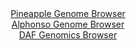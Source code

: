 <div id="Pineapple_Genome_Browser" align="center">
  <a href="https://igv.org/app/?sessionURL=blob:zZJdb9owFIb_i6VWmxQSOwFCIqEppe1KacsKS2FUVWQSJ7hz7NR2AgXx3.dWm3azSuVi0yRf2Ef.eM_jZwcaIhUVHITAtVHHRghYQK3EeorLipEbXBIFwhwzRSwgSU4k4SkB4Q7kWGkcT67MyZXWlQodh.qqVWJeCFt5Ni7xVnC8VnYqSmcgGMNLIbEWUjknEjfCoUXTWpMlrirbvO3ZHSfDGjuYVSvBlXAqwotkbe5LfpWSgnBRkqSsmaavARKTx2TM7Bx_imbTKE2JUiPyPMz60WgY3Xln8eJzd7CIxxezuDs7ntKCY11L0n88GdaCo.JbPb0cjPk0HtyOy14JJ7P4yDs9PttUVBLVRz7qee0gcF_AUJ6Rzf_Usxn0wL7x8jH7yovr8Tab.HPS28IiuEANGm1u3.h7bwEm0tp4ANKV9EMELQ92rY7bbb1MUc.CMDB0pKAgvH.wgJY4_W623..Afq6MLUCRp_pVHAsImREJwlYAoY_M_Z2234ZBgPbWDtSS_T205_Ek8KEbuW43ySnTRuUsUbxSNubcbtLcLrYHstQ3fDa8mwQuf_KuT2_HcQrbbXTkns.3894fabqGgHn89QNNq._J9E.8e08QWy8PlW01YmfzgpSX9WgzhRtccn_NvkTRolu8iecwNLmQJdZmv6mY5U_fGiwp5toUGqrokjKqn2eGoliDELme0RakggnjIZDF8gO0oIU68ONvPb39w_4H">Pineapple Genome Browser</a>
</div>
<div id="Alphonso_Genome_Browser" align="center">
  <a href="https://igv.org/app/?sessionURL=blob:zZJda9swGIX_i6BlA8eW_JHUhjK8NNnamH7EzcdSipFt2VFqS66kxElD_vu0srGbFZqLjYEupJdXes85evZgQ4SknIEA2CbyTISAAeSStzGum4pc45pIEBS4ksQAghREEJYREOxBgaXCk3Gkby6VamRgWVQ1nRqzkpvSMXGNXzjDrTQzXlt9XlU45QIrLqT1WeANt2i56bQkxU1j6tmO6Vk5VtjCVbPkTHKrIaxMWv1e8quUlITxmiT1ulL0VUCi9WiNuVngT.EsDrOMSDkiu8v8PBxdhlNnMFl86fYXk5uvs0l3dhrTkmG1FuT8shgO5ZS6dOUO6KiMVjdRGUZjkV23J87F6WDbUEHkOeqhM8eD0HN1MJTlZPs_edaLHun7TvSfZ3P4lDbRLqzX8QJGJ_ZwlMZzMfz2hvODASqerTUJIFuKXoCg4cCu4dndzo8tOjMg9HU.glMQPDwaQAmcPen2hz1Qu0bzAiR5Xr.iYwAuciJA0PEh7CHftz2350LfRwdjD9ai.nvhDidjvwft0La7SUErpWHOE8kaaWLGzE1WmOXLkWlGq3F8z7zplmV917bFyk_RlXc7u3X.nKWn_evRrx.ojb5H0T_h7j1CTJUeC9tkrsrt2d1iGaOpfVHguUYt90O3de4Hbwd0XDgFFzVWul9X9PEnbxssKGZKFzZU0pRWVO1mOkfeggDZjsYWZLzimkMgyvQDNKCBPPjxN57O4fHwHQ--">Alphonso Genome Browser</a>
</div>


<div id="DAF_Genomics_Browser" align="center">
  <a href="https://igv.org/app/?sessionURL=blob:tZF9a9swEMa_y0H6l19lO44NYThdmpWWljbzwlpKuNrn2My2XEle6oV89wmvY7BRxqADSei4l.eRfgf4SkJWvIUYmOUGluuCAbLk.zU2XU1X2JCEuMBakgGCChLUZgTxAQqUCtPbS91ZKtXJ2LZzLMwdtbypMmlJz8LOlLxXJelSk1nY4Dfe4l5aGW90sUIb667kreQ2ZhlJaTp2R.1uu0d9_Mxtx5G0bfpaVaPqVpvQxnKrQO22anN6_ouR_6CsV_Uu2ayTsf.ChvN8nlycJ5.8ZXq3mp7epdcfNul0c7Kudi2qXtB8yHlXrpJSZevBSXYrHuDpwCbszGf4eeK9P1k.d5UgOXdDd.b5UcRmcDSg5lmvIUBWCjd2fSNkM4P5vvly9YKp_gXBK4jvHwxQArMvuvz.AGroNCqQ9NSP1AzgIicBsRk5Tujq.YEf.k4UuUfjAL2o35jlWXobhQ5LGJtaj9ho_aKqxw_UQn8m3wrkb5P1_ldQcvkYLIIiuSlI00kuoyq8_riQasIWOn5a3bwCy4BXH1dw0aDSqR_hCxqstWZDrfrFxjs.HL8D">DAF Genomics Browser</a>
</div>
